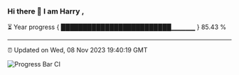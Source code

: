 ### Hi there 👋 I am Harry , 

⏳ Year progress { █████████████████████████▁▁▁▁▁ } 85.43 %

---

⏰ Updated on Wed, 08 Nov 2023 19:40:19 GMT

![Progress Bar CI](https://github.com/duykhang68/duykhang68/workflows/Progress%20Bar%20CI/badge.svg)
